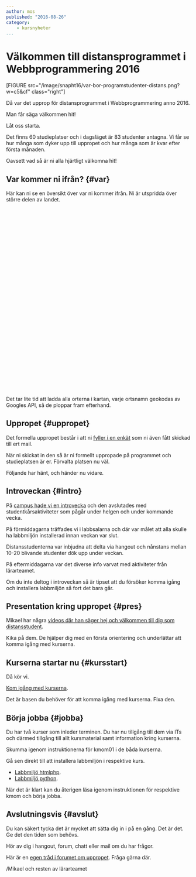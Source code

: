 ```yaml
---
author: mos
published: "2016-08-26"
category:
    - kursnyheter
...
```

Välkommen till distansprogrammet i Webbprogrammering 2016
==================================

[FIGURE src="/image/snapht16/var-bor-programstudenter-distans.png?w=c5&cf" class="right"]

Då var det upprop för distansprogrammet i Webbprogrammering anno 2016.

Man får säga välkommen hit!

Låt oss starta.

<!--more-->

Det finns 60 studieplatser och i dagsläget är 83 studenter antagna. Vi får se hur många som dyker upp till uppropet och hur många som är kvar efter första månaden.

Oavsett vad så är ni alla hjärtligt välkomna hit!



Var kommer ni ifrån? {#var}
-----------------------------------

Här kan ni se en översikt över var ni kommer ifrån. Ni är utspridda över större delen av landet.

<script type='text/javascript' src='https://www.gstatic.com/charts/loader.js'></script>

<script type="text/javascript" src="https://www.google.com/jsapi?key=AIzaSyCyVZiZwICmvsDrwe7JNaPaJUZX_QSxRTw"></script>

<script type='text/javascript'>
    google.charts.load('45', { mapsApiKey: "AIzaSyCyVZiZwICmvsDrwe7JNaPaJUZX_QSxRTw", packages: [ 'geochart'] });
    //google.charts.load('current', {'packages': ['geochart']});
    google.charts.setOnLoadCallback(drawMarkersMap);

 
  function drawMarkersMap() {
  var data = google.visualization.arrayToDataTable([
    ['Ort',   'Antal'],
    ["Björna", 1],
    ["Borlänge", 2],
    ["Borås", 1],
    ["Bräkne-Hoby", 1],
    ["Djursholm", 1],
    ["Dyltabruk", 2],
    ["Enskede", 1],
    ["Eskilstuna", 2],
    ["Finspång", 2],
    ["Gävle", 2],
    ["Göteborg", 4],
    ["Helsingborg", 1],
    ["Huddinge", 1],
    ["Hägersten", 1],
    ["Hällefors", 1],
    ["Hässelby", 1],
    ["Hässleholm", 1],
    ["Iggesund", 1],
    ["Järfälla", 2],
    ["Jönköping", 1],
    ["Karlskrona", 1],
    ["Kista", 1],
    ["Kullavik", 1],
    ["Lessebo", 1],
    ["Lidingö", 1],
    ["Linköping", 1],
    ["Malmö", 5],
    ["Nyköping", 1],
    ["Nässjö", 1],
    ["Saltsjö-Boo", 1],
    ["Sandviken", 1],
    ["Skellefteå", 1],
    ["Skogås", 1],
    ["Skutskär", 1],
    ["Skyttorp", 1],
    ["Sollentuna", 2],
    ["Stockholm", 3],
    ["Sundbyberg", 1],
    ["Sundsvall", 1],
    ["Södra Sandby", 1],
    ["Tibro", 1],
    ["Trollhättan", 1],
    ["Tomelilla", 1],
    ["Trångsund", 2],
    ["Umeå", 1],
    ["Upplands Väsby", 1],
    ["Uppsala", 4],
    ["Valla", 1],
    ["Veberöd", 1],
    ["Vendelsö", 1],
    ["Vällingby", 1],
    ["Vänge", 1],
    ["Västra Frölunda", 1],
    ["Växjö", 2],
    ["Älghult", 1],
    ["Älvsjö", 1],
    ["Ånäset", 1],
    ["Örebro", 1],
    ["Östersund", 1]
  ]);

  var options = {
    region: 'SE',
    displayMode: 'markers',
    colorAxis: {colors: ['green', 'blue']}
  };

  var chart = new google.visualization.GeoChart(document.getElementById('chart_div'));
  chart.draw(data, options);
};
</script>

<div id="chart_div" style="width: 700px; height: 500px;"></div>

Det tar lite tid att ladda alla orterna i kartan, varje ortsnamn geokodas av Googles API, så de ploppar fram efterhand.



Uppropet {#uppropet}
-----------------------------------

Det formella uppropet består i att ni [fyller i en enkät](https://goo.gl/forms/a8c78UeoThbWfhtB2) som ni även fått skickad till ert mail.

När ni skickat in den så är ni formellt uppropade på programmet och studieplatsen är er. Förvalta platsen nu väl.


Följande har hänt, och händer nu vidare.



Introveckan {#intro}
-----------------------------------

På [campus hade vi en introvecka](blogg/schema-introveckan-2016) och den avslutades med studentkårsaktiviteter som pågår under helgen och under kommande vecka.

På förmiddagarna träffades vi i labbsalarna och där var målet att alla skulle ha labbmiljön installerad innan veckan var slut.

Distansstudenterna var inbjudna att delta via hangout och nånstans mellan 10-20 blivande studenter dök upp under veckan.

På eftermiddagarna var det diverse info varvat med aktiviteter från lärarteamet.

Om du inte deltog i introveckan så är tipset att du försöker komma igång och installera labbmiljön så fort det bara går.



Presentation kring uppropet {#pres}
-----------------------------------

Mikael har några [videos där han säger hej och välkommen till dig som distansstudent](https://www.youtube.com/playlist?list=PLKtP9l5q3ce_strrmFRWhLnPJzViNcwee).

Kika på dem. De hjälper dig med en första orientering och underlättar att komma igång med kurserna.



Kurserna startar nu {#kursstart}
-----------------------------------

Då kör vi.

[Kom igång med kurserna](https://dbwebb.se/kurser/faq/kom-igang).

Det är basen du behöver för att komma igång med kurserna. Fixa den.



Börja jobba {#jobba}
-----------------------------------

Du har två kurser som inleder terminen. Du har nu tillgång till dem via ITs och därmed tillgång till allt kursmaterial samt information kring kurserna.

Skumma igenom instruktionerna för kmom01 i de båda kurserna.

Gå sen direkt till att installera labbmiljön i respektive kurs. 

* [Labbmiljö htmlphp](kurser/htmlphp/kmom01#labbmiljo).
* [Labbmiljö python](kurser/python/kmom01#labbmiljo).

När det är klart kan du återigen läsa igenom instruktionen för respektive kmom och börja jobba.



Avslutningsvis {#avslut}
-----------------------------------

Du kan säkert tycka det är mycket att sätta dig in i på en gång. Det är det. Ge det den tiden som behövs. 

Hör av dig i hangout, forum, chatt eller mail om du har frågor.

Här är en [egen tråd i forumet om uppropet](t/5527). Fråga gärna där.


/Mikael och resten av lärarteamet
